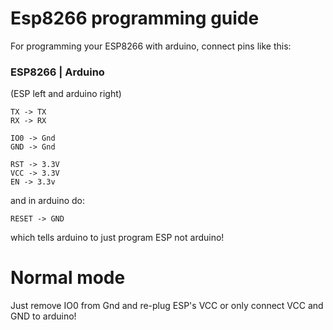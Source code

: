 # Esp8266 programming guide
For programming your ESP8266 with arduino, connect pins like this:
### ESP8266 | Arduino
(ESP left and arduino right)
```
TX -> TX
RX -> RX

IO0 -> Gnd
GND -> Gnd

RST -> 3.3V
VCC -> 3.3V
EN -> 3.3v
```
and in arduino do:
```
RESET -> GND
```
which tells arduino to just program ESP not arduino!

# Normal mode
Just remove IO0 from Gnd and re-plug ESP's VCC or only connect VCC and GND to arduino!
